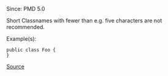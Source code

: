 Since: PMD 5.0

Short Classnames with fewer than e.g. five characters are not recommended.

Example(s):
```
public class Foo {
}
```

[Source](https://pmd.github.io/pmd-5.5.4/pmd-java/rules/java/naming.html#ShortClassName)
